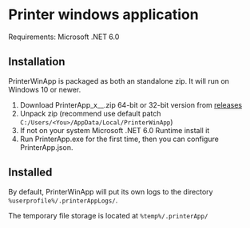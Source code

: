 # Printer windows application

Requirements: Microsoft .NET 6.0

## Installation
PrinterWinApp is packaged as both an standalone zip. It will run on Windows 10 or newer.
1. Download PrinterApp_x__.zip 64-bit or 32-bit version from [releases](https://github.com/profcomff/print-winapp/releases/latest)
2. Unpack zip (recommend use default patch `C:/Users/<You>/AppData/Local/PrinterWinApp`)
3. If not on your system Microsoft .NET 6.0 Runtime install it
4. Run PrinterApp.exe for the first time, then you can configure PrinterApp.json.

## Installed
By default, PrinterWinApp will put its own logs to the directory `%userprofile%/.printerAppLogs/`.

The temporary file storage is located at `%temp%/.printerApp/`
